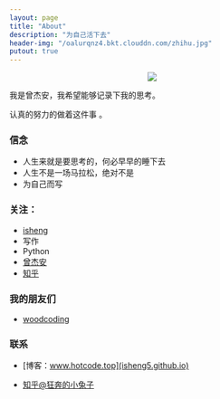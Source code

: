 ```yaml
---
layout: page
title: "About"
description: "为自己活下去"
header-img: "/oalurqnz4.bkt.clouddn.com/zhihu.jpg"
putout: true
---
```



<center>
    <p><img src="/oalurqnz4.bkt.clouddn.com/favicon.png" align="center"></p>
</center>

我是曾杰安，我希望能够记录下我的思考。

认真的努力的做着这件事 。

### 信念


- 人生来就是要思考的，何必早早的睡下去
- 人生不是一场马拉松，绝对不是
- 为自己而写


### 关注：


- [isheng](http://www.github.com/isheng5)
- 写作
- Python
- [曾杰安](http://isheng5.github.io)
- [知乎](https://www.zhihu.com/people/isheng5)



### 我的朋友们

- [woodcoding](http://woodcoding.com)


### 联系

- [博客：www.hotcode.top](isheng5.github.io)

- [知乎@狂奔的小兔子](http://www.zhihu.com/people/isheng5)
